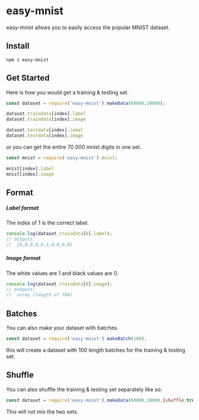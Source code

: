 # easy-mnist
easy-mnist allows you to easily access the popular MNIST dataset.

## Install
```
npm i easy-mnist
```

## Get Started
Here is how you would get a training & testing set.
```js
const dataset = require('easy-mnist').makeData(60000,10000);

dataset.traindata[index].label
dataset.traindata[index].image

dataset.testdata[index].label
dataset.testdata[index].image
```
or you can get the entire 70 000 mnist digits in one set.

```js
const mnist = require('easy-mnist').mnist;

mnist[index].label
mnist[index].image
```

## Format

##### Label format
The index of 1 is the correct label.
```js
console.log(dataset.traindata[0].label);
// outputs:
//  [0,0,0,0,0,1,0,0,0,0]
```
##### Image format
The white values are 1 and black values are 0.
```js
console.log(dataset.traindata[0].image);
// outputs:
//  array (length of 784)
```

## Batches
You can also make your dataset with batches.
```js
const dataset = require('easy-mnist').makeBatch(100);
```
this will create a dataset with 100 length batches for the training & testing set.

## Shuffle
You can also shuffle the training & testing set separately like so:

```js
const dataset = require('easy-mnist').makeData(60000,10000,{shuffle:true});
```
This will not mix the two sets.
